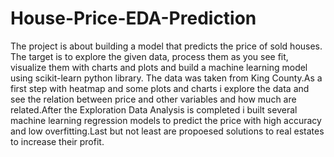 # House-Price-EDA-Prediction
The project is about building a model that predicts the price of sold houses. The target is to explore the given data, process them as you see fit, visualize them with charts and plots and build a machine learning model using scikit-learn python library. 
The data was taken from King County.As a first step with heatmap and some plots and charts i explore the data and see the relation between price and other variables and how much are related.After the Exploration Data Analysis is completed i built several machine learning regression models to predict the price with high accuracy and low overfitting.Last but not least are propoesed solutions to real estates to increase their profit.
